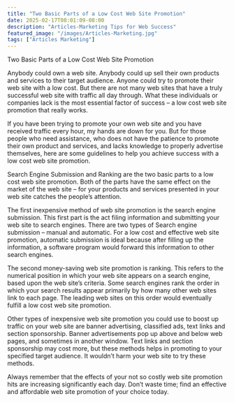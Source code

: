 ```yaml
---
title: "Two Basic Parts of a Low Cost Web Site Promotion"
date: 2025-02-17T08:01:09-08:00
description: "Articles-Marketing Tips for Web Success"
featured_image: "/images/Articles-Marketing.jpg"
tags: ["Articles Marketing"]
---
```


Two Basic Parts of a Low Cost Web Site Promotion 


Anybody could own a web site. Anybody could up sell their own products and services to their target audience. Anyone could try to promote their web site with a low cost. But there are not many web sites that have a truly successful web site with traffic all day through. What these individuals or companies lack is the most essential factor of success – a low cost web site promotion that really works.

If you have been trying to promote your own web site and you have received traffic every hour, my hands are down for you. But for those people who need assistance, who does not have the patience to promote their own product and services, and lacks knowledge to properly advertise themselves, here are some guidelines to help you achieve success with a low cost web site promotion.

Search Engine Submission and Ranking are the two basic parts to a low cost web site promotion. Both of the parts have the same effect on the market of the web site – for your products and services presented in your web site catches the people’s attention. 

The first inexpensive method of web site promotion is the search engine submission. This first part is the act filing information and submitting your web site to search engines. There are two types of Search engine submission – manual and automatic. For a low cost and effective web site promotion, automatic submission is ideal because after filling up the information, a software program would forward this information to other search engines.

The second money-saving web site promotion is ranking.  This refers to the numerical position in which your web site appears on a search engine, based upon the web site’s criteria. Some search engines rank the order in which your search results appear primarily by how many other web sites link to each page. The leading web sites on this order would eventually fulfill a low cost web site promotion. 

Other types of inexpensive web site promotion you could use to boost up traffic on your web site are banner advertising, classified ads, text links and section sponsorship. Banner advertisements pop up above and below web pages, and sometimes in another window. Text links and section sponsorship may cost more, but these methods helps in promoting to your specified target audience. It wouldn’t harm your web site to try these methods. 

Always remember that the effects of your not so costly web site promotion hits are increasing significantly each day.  Don’t waste time; find an effective and affordable web site promotion of your choice today.


